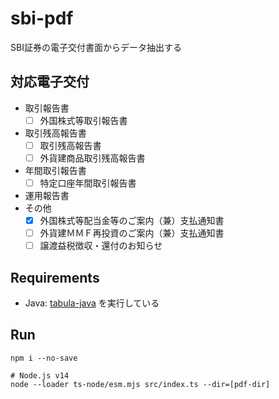 # sbi-pdf

SBI証券の電子交付書面からデータ抽出する

## 対応電子交付

- 取引報告書
  - [ ] 外国株式等取引報告書
- 取引残高報告書
  - [ ] 取引残高報告書
  - [ ] 外貨建商品取引残高報告書
- 年間取引報告書
  - [ ] 特定口座年間取引報告書
- 運用報告書
- その他
  - [x] 外国株式等配当金等のご案内（兼）支払通知書
  - [ ] 外貨建ＭＭＦ再投資のご案内（兼）支払通知書
  - [ ] 譲渡益税徴収・還付のお知らせ

## Requirements

- Java: [tabula-java](https://github.com/tabulapdf/tabula-java) を実行している

## Run

```
npm i --no-save

# Node.js v14
node --loader ts-node/esm.mjs src/index.ts --dir=[pdf-dir]
```


